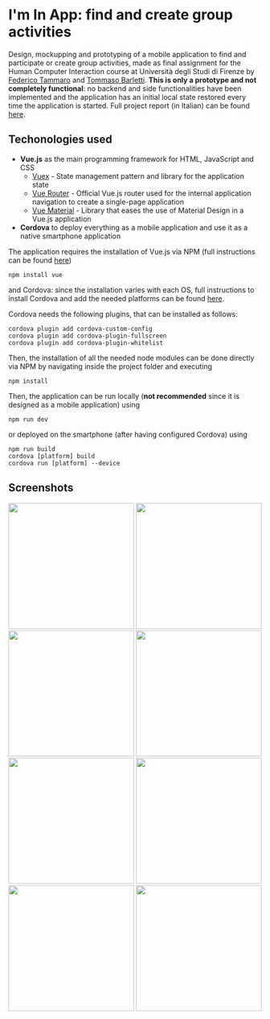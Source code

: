 # I'm In App: find and create group activities
Design, mockupping and prototyping of a mobile application to find and participate or create group activities, made as final assignment for the Human Computer Interaction course at Università degli Studi di Firenze by [Federico Tammaro](https://github.com/Sfullez) and [Tommaso Barletti](https://github.com/tbarle).
**This is only a prototype and not completely functional**: no backend and side functionalities have been implemented and the application has an initial local state restored every time the application is started.
Full project report (in Italian) can be found [here](https://github.com/Sfullez/im-in/blob/master/Project_Report.pdf).

## Techonologies used

 - **Vue.js** as the main programming framework for HTML, JavaScript and CSS
	 - [Vuex](https://vuex.vuejs.org/) - State management pattern and library for the application state
	 - [Vue Router](https://router.vuejs.org/) - Official Vue.js router used for the internal application navigation to create a single-page application
	 - [Vue Material](https://vuematerial.io/) - Library that eases the use of Material Design in a Vue.js application
- **Cordova** to deploy everything as a mobile application and use it as a native smartphone application

The application requires the installation of Vue.js via NPM (full instructions can be found [here](https://vuejs.org/v2/guide/installation.html#NPM))

    npm install vue

and Cordova: since the installation varies with each OS, full instructions to install Cordova and add the needed platforms can be found [here](https://cordova.apache.org/docs/en/latest/guide/cli/).

Cordova needs the following plugins, that can be installed as follows:

    cordova plugin add cordova-custom-config
    cordova plugin add cordova-plugin-fullscreen
    cordova plugin add cordova-plugin-whitelist

 
  Then, the installation of all the needed node modules can be done directly via NPM by navigating inside the project folder and executing
  
    npm install
Then, the application can be run locally (__not recommended__ since it is designed as a mobile application) using

    npm run dev

or deployed on the smartphone (after having configured Cordova) using

    npm run build
    cordova [platform] build
    cordova run [platform] --device

## Screenshots
<img src="https://i.ibb.co/2YDmR0f/App-Mappa.png" width="250"> <img src="https://i.ibb.co/0Bxd1ZN/App-Filtri.png" width="250"> <img src="https://i.ibb.co/n0sVrVN/App-Lista.png" width="250">
<img src="https://i.ibb.co/L9pwDN6/App-Crea.png" width="250"> <img src="https://i.ibb.co/nrjdT7Z/App-Profilo.png" width="250"> <img src="https://i.ibb.co/nrjdT7Z/App-Dettagli.png" width="250">
<img src="https://i.ibb.co/nrjdT7Z/App-Chat.png" width="250"> <img src="https://i.ibb.co/nrjdT7Z/App-Conversazione.png" width="250">

